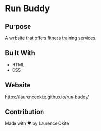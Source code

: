 # Run Buddy

## Purpose
A website that offers fitness training services.

## Built With
* HTML
* CSS

## Website
https://laurenceokite.github.io/run-buddy/

## Contribution
Made with ❤️ by Laurence Okite
